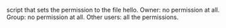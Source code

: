 script that sets the permission to the file hello. Owner: no permission at all. Group: no permission at all. Other users: all the permissions.
